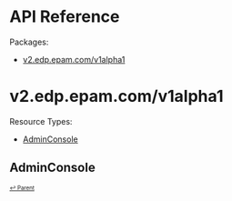 # API Reference

Packages:

- [v2.edp.epam.com/v1alpha1](#v2edpepamcomv1alpha1)

# v2.edp.epam.com/v1alpha1

Resource Types:

- [AdminConsole](#adminconsole)




## AdminConsole
<sup><sup>[↩ Parent](#v2edpepamcomv1alpha1 )</sup></sup>

